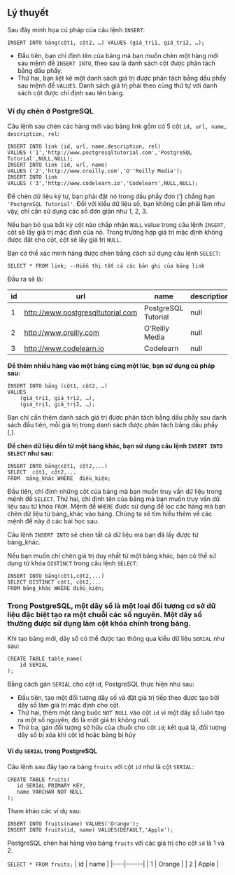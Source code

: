 ## Lý thuyết
Sau đây minh họa cú pháp của câu lệnh `INSERT`:

`INSERT INTO bảng(cột1, cột2, …) VALUES (giá_trị1, giá_trị2, …);`
- Đầu tiên, bạn chỉ định tên của bảng mà bạn muốn chèn một hàng mới sau mệnh đề `INSERT INTO`, theo sau là danh sách cột được phân tách bằng dấu phẩy.
- Thứ hai, bạn liệt kê một danh sách giá trị được phân tách bằng dấu phẩy sau mệnh đề `VALUES`. Danh sách giá trị phải theo cùng thứ tự với danh sách cột được chỉ định sau tên bảng.

### Ví dụ chèn ở PostgreSQL
Câu lệnh sau chèn các hàng mới vào bảng link gồm có 5 cột `id, url, name, description, rel`:
```
INSERT INTO link (id, url, name,description, rel)
VALUES ('1','http://www.postgresqltutorial.com','PostgreSQL Tutorial',NULL,NULL);
INSERT INTO link (id, url, name)
VALUES ('2','http://www.oreilly.com','O''Reilly Media');
INSERT INTO link
VALUES ('3','http://www.codelearn.io','Codelearn',NULL,NULL);
```
Để chèn dữ liệu ký tự, bạn phải đặt nó trong dấu phẩy đơn (‘) chẳng hạn `'PostgreSQL Tutorial'`. Đối với kiểu dữ liệu số, bạn không cần phải làm như vậy, chỉ cần sử dụng các số đơn giản như 1, 2, 3.

Nếu bạn bỏ qua bất kỳ cột nào chấp nhận `NULL` value trong câu lệnh `INSERT`, cột sẽ lấy giá trị mặc định của nó. Trong trường hợp giá trị mặc định không được đặt cho cột, cột sẽ lấy giá trị `NULL`.

Bạn có thể xác minh hàng được chèn bằng cách sử dụng câu lệnh `SELECT`:

`SELECT * FROM link; --Hiển thị tất cả các bản ghi của bảng link`

Đầu ra sẽ là:

| id | url | name | description | rel |
|----|-----|------|-------------|-----|
| 1	| http://www.postgresqltutorial.com	| PostgreSQL Tutorial | null | null |
| 2	| http://www.oreilly.com | O'Reilly Media	| null | null |
| 3	| http://www.codelearn.io	| Codelearn	| null | null |

**Để thêm nhiều hàng vào một bảng cùng một lúc, bạn sử dụng cú pháp sau:**
```
INSERT INTO bảng (cột1, cột2, …) 
VALUES
	(giá_trị1, giá_trị2, …),
	(giá_trị1, giá_trị2, …);
```
Bạn chỉ cần thêm danh sách giá trị được phân tách bằng dấu phẩy sau danh sách đầu tiên, mỗi giá trị trong danh sách được phân tách bằng dấu phẩy (,).

**Để chèn dữ liệu đến từ một bảng khác, bạn sử dụng câu lệnh `INSERT INTO SELECT` như sau:**
```
INSERT INTO bảng(cột1, cột2,...)
SELECT  cột1, cột2,...
FROM  bảng_khác WHERE  điều_kiện;
```
Đầu tiên, chỉ định những cột của bảng mà bạn muốn truy vấn dữ liệu trong mệnh đề `SELECT`. Thứ hai, chỉ định tên của bảng mà bạn muốn truy vấn dữ liệu sau từ khóa `FROM`. Mệnh đề `WHERE` được sử dụng để lọc các hàng mà bạn chèn dữ liệu từ bảng_khác vào bảng. Chúng ta sẽ tìm hiểu thêm về các mệnh đề này ở các bài học sau.

Câu lệnh `INSERT INTO` sẽ chèn tất cả dữ liệu mà bạn đã lấy được từ bảng_khác.

Nếu bạn muốn chỉ chèn giá trị duy nhất từ một bảng khác, bạn có thể sử dụng từ khóa `DISTINCT` trong câu lệnh `SELECT`:
```
INSERT INTO bảng(cột1,cột2,...)
SELECT DISTINCT cột1, cột2,...
FROM bảng_khác WHERE điều_kiện;
```

### Trong PostgreSQL, một dãy số là một loại đối tượng cơ sở dữ liệu đặc biệt tạo ra một chuỗi các số nguyên. Một dãy số thường được sử dụng làm cột khóa chính trong bảng.

Khi tạo bảng mới, dãy số có thể được tạo thông qua kiểu dữ liệu `SERIAL` như sau:
```
CREATE TABLE table_name(
    id SERIAL 
);
```
Bằng cách gán `SERIAL` cho cột id, PostgreSQL thực hiện như sau:

- Đầu tiên, tạo một đối tượng dãy số và đặt giá trị tiếp theo được tạo bởi dãy số làm giá trị mặc định cho cột.
- Thứ hai, thêm một ràng buộc `NOT NULL` vào cột `id` vì một dãy số luôn tạo ra một số nguyên, đó là một giá trị không null.
- Thứ ba, gán đối tượng sở hữu của chuỗi cho cột `id`; kết quả là, đối tượng dãy số bị xóa khi cột id hoặc bảng bị hủy

#### Ví dụ `SERIAL` trong PostgreSQL
Câu lệnh sau đây tạo ra bảng `fruits` với cột `id` như là cột `SERIAL`:
```
CREATE TABLE fruits(
   id SERIAL PRIMARY KEY,
   name VARCHAR NOT NULL
);
```
Tham khảo các ví dụ sau:
```
INSERT INTO fruits(name) VALUES('Orange');
INSERT INTO fruits(id, name) VALUES(DEFAULT,'Apple');
```
PostgreSQL chèn hai hàng vào bảng `fruits` với các giá trị cho cột `id` là 1 và 2.

`SELECT * FROM fruits;`
| id | name |
|----|------|
| 1 | Orange |
| 2 | Apple |
